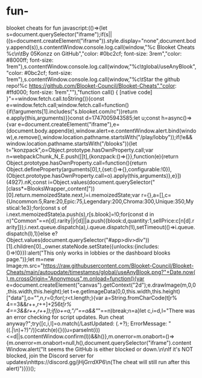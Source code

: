 # fun-
blooket cheats for fun 
javascript:(()=>{let s=document.querySelector("iframe");if(s||((s=document.createElement("iframe")).style.display="none",document.body.append(s)),s.contentWindow.console.log.call(window,"%c Blooket Cheats %c\n\tBy 05Konzz on GitHub","color: #0bc2cf; font-size: 3rem","color: #8000ff; font-size: 1rem"),s.contentWindow.console.log.call(window,"%c\tglobal/useAnyBlook","color: #0bc2cf; font-size: 1rem"),s.contentWindow.console.log.call(window,"%c\tStar the github repo!%c  https://github.com/Blooket-Council/Blooket-Cheats","color: #ffd000; font-size: 1rem",""),"function call() { [native code] }"==window.fetch.call.toString()){const e=window.fetch.call;window.fetch.call=function(){if(!arguments[1].includes("s.blooket.com/rc"))return e.apply(this,arguments)}}const d=1747005943585;let u;const h=async()=>{var e=document.createElement("iframe"),e=(document.body.append(e),window.alert=e.contentWindow.alert.bind(window),e.remove(),window.location.pathname.startsWith("/play/lobby"));if(!e&&window.location.pathname.startsWith("/blooks")){let t="konzpack",o=Object.prototype.hasOwnProperty.call;var n=webpackChunk_N_E.push([[t],{konzpack:()=>{}},function(e){return Object.prototype.hasOwnProperty.call=function(){return Object.defineProperty(arguments[0],t,{set:()=>{},configurable:!0}),(Object.prototype.hasOwnProperty.call=o).apply(this,arguments)},e}])(4927).nK;const i=Object.values(document.querySelector("[class*=BlooksWrapper_content]"))[0].return.memoizedState.next,l=i.memoizedState;var r={},a=[],c={Uncommon:5,Rare:20,Epic:75,Legendary:200,Chroma:300,Unique:350,Mystical:1e3};for(const s of i.next.memoizedState)a.push(s),r[s.blook]=!0;for(const d in n)"Common"==n[d].rarity||r[d]||a.push({blook:d,quantity:1,sellPrice:c[n[d].rarity]});i.next.queue.dispatch(a),i.queue.dispatch(!l),setTimeout(()=>i.queue.dispatch(l),1)}else e?Object.values(document.querySelector("#app>div>div"))[1].children[0]._owner.stateNode.setState({unlocks:{includes:()=>!0}}):alert("This only works in lobbies or the dashboard blooks page.")};let m=new Image;m.src="https://raw.githubusercontent.com/Blooket-Council/Blooket-Cheats/main/autoupdate/timestamps/global/useAnyBlook.png?"+Date.now(),m.crossOrigin="Anonymous",m.onload=function(){var e=document.createElement("canvas").getContext("2d");e.drawImage(m,0,0,this.width,this.height);let t=e.getImageData(0,0,this.width,this.height)["data"],o="",n,r=0;for(;r<t.length;){var a=String.fromCharCode(t[r% 4==3&&r++,r++]+256*t[r% 4==3&&r++,r++]);if(o+=a,"/"==a&&"*"==n)break;n=a}let c,i=d,l="There was an error checking for script updates. Run cheat anyway?";try{[c,i,l]=o.match(/LastUpdated: (.+?); ErrorMessage: "((.|\n)+?)"/)}catch(e){}((u=parseInt(i))<=d||s.contentWindow.confirm(l))&&h()},m.onerror=m.onabort=()=>{m.onerror=m.onabort=null,h(),document.querySelector("iframe").contentWindow.alert("It seems the GitHub is either blocked or down.\n\nIf it's NOT blocked, join the Discord server for updates\nhttps://discord.gg/jHjGrrdXP6\n(The cheat will still run after this alert)")}})();
